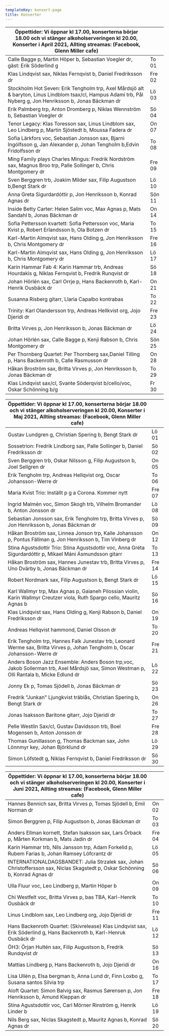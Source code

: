 ```yaml
---
templateKey: konsert-page
title: Konserter
---
```

| Öppettider: Vi öppnar kl 17.00, konserterna börjar 18.00 och vi stänger alkoholserveringen kl 20.00, Konserter i April 2021, Allting streamas: (Facebook, Glenn Miller cafe) | |
|------------- |-------------|
|Calle Bagge p, Martin Höper b, Sebastian Voegler dr, gäst: Erik Söderlind g|To 01|
|Klas Lindqvist sax, Niklas Fernqvist b, Daniel Fredriksson dr |Fre 02|
|Stockholm Hot Seven: Erik Tengholm trp, Axel Mårdsjö alt & baryton, Linus Lindblom tsax/cl, Hampus Adami trb, Pål Nyberg g, Jon Henriksson b, Jonas Bäckman dr|Lö 03|
|Erik Palmberg trp, Anton Dromberg p, Niklas Wennström b, Sebastian Voegler dr|Sö 04|
|Tenor Legacy: Klas Toresson sax, Linus Lindblom sax, Leo Lindberg p, Martin Sjöstedt b, Moussa Fadera dr|On 07 |
|Sofia Lärkfors voc, Sebastian Jonsson sax, Bjarni Ingólfsson g, Jan Alexander p, Johan Tengholm b,Edvin Fridolfsson dr |To 08|                                                                                                            
|Ming Family plays Charles Mingus: Fredrik Nordström sax, Magnus Broo trp, Palle Sollinger b, Chris Montgomery dr |Fre 09|	                                      
|Sven Berggren trb, Joakim Milder sax, Filip Augustson b,Bengt Stark dr|Lö 10| 
|Anna Greta Sigurdardóttir p, Jon Henriksson b, Konrad Agnas dr |Sön 11|
|Inside Betty Carter: Helen Salim voc, Max Agnas p, Mats Sandahl b, Jonas Bäckman dr|On 14|
|Sofia Pettersson kvartett: Sofia Pettersson voc, Maria Kvist p, Robert Erlandsson b, Ola Botzen dr|To 15|	
|Karl-Martin Almqvist sax, Hans Olding g, Jon Henriksson b, Chris Montgomery dr|Fre 16|
|Karl-Martin Almqvist sax, Hans Olding g, Jon Henriksson b, Chris Montgomery dr|Lö 17|
|Karin Hammar Fab 4: Karin Hammar trb, Andreas Hourdakis g, Niklas Fernqvist b, Fredrik Runqvist dr|Sö 18| 
|Johan Hörlén sax, Carl Orrje p, Hans Backenroth b, Karl-Henrik Ousbäck dr|On 21|
|Susanna Risberg gitarr, Llaria Capalbo kontrabas|To 22|
|Trinity: Karl Olandersson trp, Andreas Hellkvist org, Jojo Djeridi dr|Fre 23|
|Britta Virves p, Jon Henriksson b, Jonas Bäckman dr|Lö 24|
|Johan Hörlén sax, Calle Bagge p, Kenji Rabson b, Chris Montgomery dr|Sön 25|
|Per Thornberg Quartet: Per Thornberg sax,Daniel Tilling p, Hans Backenroth b, Calle Rasmusson dr |On 28|
|Håkan Broström sax, Britta Virves p, Jon Henriksson b, Jonas Bäckman dr|To 29|
|Klas Lindqvist sax/cl, Svante Söderqvist b/cello/voc, Oskar Schönning b/g|Fr 30|

| Öppettider: Vi öppnar kl 17.00, konserterna börjar 18.00 och vi stänger alkoholserveringen kl 20.00, Konserter i Maj 2021, Allting streamas: (Facebook, Glenn Miller cafe) | |
|------------- |-------------|
|Gustav Lundgren g, Christian Spering b, Bengt Stark dr|Lö 01|
|Sossetrion: Fredrik Lindborg sax, Palle Sollinger b, Daniel Fredriksson dr|Sö 02|
|Sven Berggren trb, Oskar Nilsson g, Filip Augustson b, Joel Sellgren dr|On 05|
|Erik Tengholm trp, Andreas Hellqvist org, Oscar Johansson-Werre dr|To 06|
|Maria Kvist Trio: Inställt p g a Corona. Kommer nytt|Fre 07|
|Ingrid Malmén voc, Simon Skogh trb, Vilhelm Bromander b, Anton Jonsson dr|Lö 08|
|Sebastian Jonsson sax, Erik Tengholm trp, Britta Virves p, Jon Henriksson b, Jonas Bäckman dr|Sö 09|
|Håkan Broström sax, Linnea Jonson trp, Kalle Johansson p, Pontus Fällman g, Jon Henriksson b, Tim Vinberg dr|On 12|
|Stina Agustsdottir Trio: Stina Agustsdottir voc, Anna Gréta Sigurdardóttir p, Mikael Máni Ásmundsson gitarr|To 13|
|Håkan Broström sax, Hannes Junestav trb, Britta Virves p, Uno Dvärby b, Jonas Bäckman dr|Fre 14|
|Robert Nordmark sax, Filip Augustson b, Bengt Stark dr|Lö 15|
|Karl Wallmyr trp, Max Agnas p, Gaianeh Pilossian violin, Karin Wallmyr Creutzer viola, Ruth Spargo cello, Mauritz Agnas b|Sö 16|
|Klas Lindqvist sax, Hans Olding g, Kenji Rabson b, Daniel Fredriksson dr|On 19|
|Andreas Hellqvist hammond, Daniel Olsson dr|To 20|
|Erik Tengholm trp, Hannes Falk Junestav trb, Leonard Werme sax, Britta Virves p, Johan Tengholm b, Oscar Johansson-Werre dr|Fre 21|
|Anders Boson Jazz Ensemble: Anders Boson trp,voc, Jakob Sollerman trb, Axel Mårdsjö sax, Simon Westman p, Olli Rantala b, Micke Edlund dr|Lö 22|
Jonny Ek p, Tomas Sjödell b, Jonas Bäckman dr|Sö 23| 
|Fredrik "Junkan" Ljungkvist träblås, Christian Spering b, Bengt Stark dr|On 26|
|Jonas Isaksson Baritone gitarr, Jojo Djeridi dr|To 27|
|Pelle Westlin Sax/cl, Gustav Davidsson trb, Boel Mogensen b, Anton Jonsson dr|Fre 28|
|Thomas Gunillasson g, Thomas Backman sax, John Lönnmyr key, Johan Björklund dr|Lö 29|
|Simon Löfstedt g, Niklas Fernqvist b, Daniel Fredriksson dr|Sö 30|

| Öppettider: Vi öppnar kl 17.00, konserterna börjar 18.00 och vi stänger alkoholserveringen kl 20.00, Konserter i Juni 2021, Allting streamas: (Facebook, Glenn Miller cafe) | |
|------------- |-------------|
|Hannes Bennich sax, Britta Virves p, Tomas Sjödell b, Emil Norman dr|On 02|
|Simon Berggren p, Filip Augustson b, Jonas Bäckman dr|To 03|
|Anders Ellman kornett, Stefan Isaksson sax, Lars Örback p, Mårten Korkman b, Mats Jadin dr|Fre 04|
|Karin Hammar trb, Nils Jansson trp, Adam Forkelid p, Rubem Farias b, Johan Ramsey Löfcrantz dr|Lö 05|
|INTERNATIONALDAGSBANDET: Julia Strzalek sax, Johan Christoffersson sax, Niclas Skagstedt p, Oskar Schönning b, Konrad Agnas dr|Sö 06|
|Ulla Fluur voc, Leo Lindberg p, Martin Höper b|On 09|
|Chi Westfelt voc, Britta Virves p, bas TBA, Karl-Henrik Ousbäck dr|To 10|		
|Linus Lindblom sax, Leo Lindberg org,  Jojo Djeridi dr|Fre 11|
|Hans Backenroth Quartet: (Skivrelease) Klas Lindqvist sax, Erik Söderlind g, Hans Backenroth b, Karl-Henruk Ousbäck dr|Lö 12|
|ÖH3: Örjan Hultén sax, Filip Augustson b, Fredrik Rundqvist dr|Sö 13|
|Mattias Lindberg p, Hans Backenroth b, Jojo Djeridi dr|On 16|
|Lisa Ullén p, Elsa bergman b, Anna Lund dr, Finn Loxbo g, Susana santos Silvia trp|To 17|
|Aloft Quartet: Simon Balvig sax, Rasmus Sørensen p, Jon Henriksson b, Amund Kleppan dr|Fre 18|
|Stina Agustsdottir voc, Carl Mörner Rinström g,  Henrik Linder b|Lö 19|
|Nils Berg sax, Niclas Skagstedt p, Mauritz Agnas b, Konrad Agnas dr|Sö 20|






